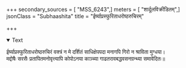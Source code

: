 +++
secondary_sources = [ "MSS_6243",]
meters = [ "शार्दूलविक्रीडितम्",]
jsonClass = "Subhaashita"
title = "ईर्ष्याप्रस्फुरिताधरोष्ठरुचिरम्"

+++

<details open><summary>Text</summary>

ईर्ष्याप्रस्फुरिताधरोष्ठरुचिरं वक्त्रं न मे दर्शितं साधिक्षेपपदा मनागपि गिरो न श्राविता मुग्धया।  
मद्दोषैः सरसैः प्रतापितमनोवृत्त्यापि कोपोऽनया काञ्च्या गाढतरावबद्धवसनग्रन्थ्या समावेदितः॥
</details>
